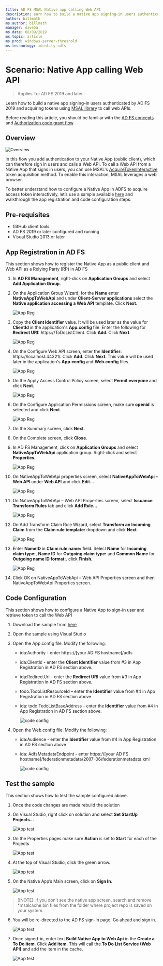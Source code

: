 ```yaml
---
title: AD FS MSAL Native app calling Web API
description: earn how to build a native app signing-in users authenticated by AD FS 2019 and acquiring tokens using MSAL library to call web APIs.   
author: billmath
ms.author: billmath
manager: daveba
ms.date: 08/09/2019
ms.topic: article
ms.prod: windows-server-threshold
ms.technology: identity-adfs
---
```




# Scenario: Native App calling Web API 
>Applies To: AD FS 2019 and later 
 
Learn how to build a native app signing-in users authenticated by AD FS 2019 and acquiring tokens using [MSAL library](https://github.com/AzureAD/microsoft-authentication-library-for-dotnet/wiki)  to call web APIs.  
 
Before reading this article, you should be familiar with the [AD FS concepts](../adfs-modern-auth-concepts.md) and [Authorization code grant flow](../../overview/ad-fs-scenarios-for-developers?branch=pr-en-us-333#authorization-code-grant-flow
)
 
## Overview 
 
 ![Overview](media/adfs-msal-native-app-web-api/native1.png)

In this flow you add authentication to your Native App (public client), which can therefore sign in users and calls a Web API. To call a Web API from a Native App that signs in users, you can use MSAL's [AcquireTokenInteractive](https://docs.microsoft.com/en-us/dotnet/api/microsoft.identity.client.ipublicclientapplication.acquiretokeninteractive?view=azure-dotnet#Microsoft_Identity_Client_IPublicClientApplication_AcquireTokenInteractive_System_Collections_Generic_IEnumerable_System_String__) token acquisition method. To enable this interaction, MSAL leverages a web browser. 

 
To better understand how to configure a Native App in ADFS to acquire access token interactively, let’s use a sample available [here](https://github.com/microsoft/adfs-sample-msal-dotnet-native-to-webapi) and walkthrough the app registration and code configuration steps.  
 

## Pre-requisites 


- GitHub client tools 
- AD FS 2019 or later configured and running 
- Visual Studio 2013 or later 
 

## App Registration in AD FS 
This section shows how to register the Native App as a public client and Web API as a Relying Party (RP) in AD FS 

  1. In **AD FS Management**, right-click on **Application Groups** and select **Add Application Group**.   
  
  2. On the Application Group Wizard, for the **Name** enter **NativeAppToWebApi** and under **Client-Server applications** select the **Native application accessing a Web API** template. Click **Next**.  
  
      ![App Reg](media/adfs-msal-native-app-web-api/native2.png)  

  3. Copy the **Client Identifier** value. It will be used later as the value for **ClientId** in the application's **App.config** file. Enter the following for **Redirect URI:** https://ToDoListClient. Click **Add**. Click **Next**.  
 
     ![App Reg](media/adfs-msal-native-app-web-api/native3.png) 

  4. On the Configure Web API screen, enter the **Identifier:** https://localhost:44321/. Click **Add**. Click **Next**. This value will be used later in the application's **App.config** and **Web.config** files.
 
     ![App Reg](media/adfs-msal-native-app-web-api/native4.png)   
  
  5. On the Apply Access Control Policy screen, select **Permit everyone** and click **Next**. 
  
     ![App Reg](media/adfs-msal-native-app-web-api/native5.png)   
  
  6. On the Configure Application Permissions screen, make sure **openid** is selected and click **Next**.  
     
     ![App Reg](media/adfs-msal-native-app-web-api/native6.png) 

  7. On the Summary screen, click **Next**.
  
  8. On the Complete screen, click **Close**. 
  
  9. In AD FS Management, click on **Application Groups** and select **NativeAppToWebApi**         application group. Right-click and select **Properties**.
  
      ![App Reg](media/adfs-msal-native-app-web-api/native7.png)

  10. On NativeAppToWebApi properties screen, select **NativeAppToWebApi – Web API** under **Web API** and click **Edit…** 
  
      ![App Reg](media/adfs-msal-native-app-web-api/native8.png) 

  11. On NativeAppToWebApi – Web API Properties screen, select **Issuance Transform Rules** tab and click **Add Rule…** 
  
      ![App Reg](media/adfs-msal-native-app-web-api/native9.png) 

  12. On Add Transform Claim Rule Wizard, select **Transform an Incoming Claim** from the **Claim rule template:** dropdown and click **Next**.  
  
      ![App Reg](media/adfs-msal-native-app-web-api/native10.png) 

  13. Enter **NameID** in **Claim rule name:** field. Select **Name** for **Incoming claim type:**, **Name ID** for **Outgoing claim type:** and **Common Name** for **Outgoing name ID format:**. click **Finish**.
  
      ![App Reg](media/adfs-msal-native-app-web-api/native11.png) 

  14. Click OK on NativeAppToWebApi – Web API Properties screen and then NativeAppToWebApi Properties screen.  
 
## Code Configuration 
This section shows how to configure a Native App to sign-in user and retrieve token to call the Web API 

1. Download the sample from [here](https://github.com/microsoft/adfs-sample-msal-dotnet-native-to-webapi) 

2. Open the sample using Visual Studio 

3. Open the App.config file. Modify the following: 
   - ida:Authority - enter https://[your AD FS hostname]/adfs
   - ida:ClientId - enter the **Client Identifier** value from #3 in App Registration in AD FS section above. 
   - ida:RedirectUri - enter the **Redirect URI** value from #3 in App Registration in AD FS section above.
   - todo:TodoListResourceId – enter the **Identifier** value from #4 in App Registration in AD FS section above 
   - ida: todo:TodoListBaseAddress - enter the **Identifier** value from #4 in App Registration in AD FS section above. 
 
     ![code config](media/adfs-msal-native-app-web-api/native12.png)

 4. Open the Web.config file. Modify the following: 
    - ida:Audience - enter the **Identifier** value from #4 in App Registration in AD FS section above 
    - ida: AdfsMetadataEndpoint - enter https://[your AD FS hostname]/federationmetadata/2007-06/federationmetadata.xml 
    
      ![code config](media/adfs-msal-native-app-web-api/native13.png)
 
  
## Test the sample 
This section shows how to test the sample configured above. 

  1. Once the code changes are made rebuild the solution 
 
  2. On Visual Studio, right click on solution and select **Set StartUp Projects…**  
 
     ![App test](media/adfs-msal-native-app-web-api/native14.png)

  3. On the Properties pages make sure **Action** is set to **Start** for each of the Projects 
      
     ![App test](media/adfs-msal-native-app-web-api/native15.png)

  4. At the top of Visual Studio, click the green arrow.  
 
     ![App test](media/adfs-msal-native-app-web-api/native16.png)

  5. On the Native App’s Main screen, click on **Sign In**.  
  
     ![App test](media/adfs-msal-native-app-web-api/native17.png)

> [!NOTE]  
> If you don’t see the native app screen, search and remove *msalcache.bin files from the folder where project repo is saved on your system. 

  6. You will be re-directed to the AD FS sign-in page. Go ahead and sign in. 
  
      ![App test](media/adfs-msal-native-app-web-api/native18.png)

  7. Once signed-in, enter text **Build Native App to Web Api** in the **Create a To Do item**. Click **Add item**.  This will call the **To Do List Service (Web API)** and add the item in the cache. 
    
       ![App test](media/adfs-msal-native-app-web-api/native19.png)
 
 
